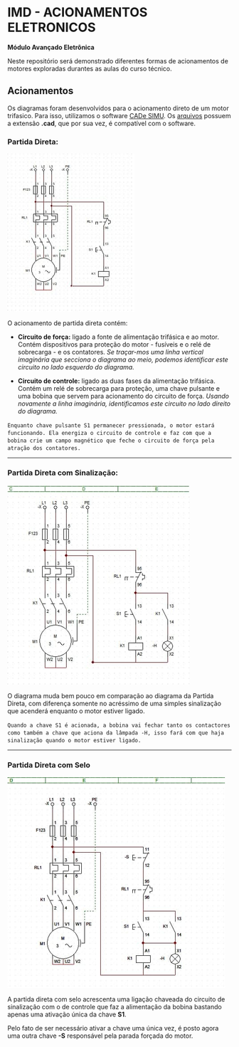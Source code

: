 # IMD - ACIONAMENTOS ELETRONICOS

**Módulo Avançado Eletrônica**

Neste repositório será demonstrado diferentes formas de acionamentos de motores exploradas durantes as aulas do curso técnico.

## Acionamentos

Os diagramas foram desenvolvidos para o acionamento direto de um motor trifasico. Para isso, utilizamos o software [CADe SIMU](https://www.cadesimu.net). Os [arquivos](./Arquivos) possuem a extensão **.cad**, que por sua vez, é compatível com o software.

### Partida Direta:

![Partida Direta](./Prints/part_direta.jpg)

O acionamento de partida direta contém:

-   **Circuito de força:** ligado a fonte de alimentação trifásica e ao motor. Contém dispositivos para proteção do motor - fusíveis e o relé de sobrecarga - e os contatores. _Se traçar-mos uma linha vertical imaginária que secciona o diagrama ao meio, podemos identificar este circuito no lado esquerdo do diagrama._

-   **Circuito de controle:** ligado as duas fases da alimentação trifásica. Contém um relé de sobrecarga para proteção, uma chave pulsante e uma bobina que servem para acionamento do circuito de força. _Usando novamente a linha imaginária, identificamos este circuito no lado direito do diagrama._

`Enquanto chave pulsante S1 permanecer pressionada, o motor estará funcionando. Ela energiza o circuito de controle e faz com que a bobina crie um campo magnético que feche o circuito de força pela atração dos contatores.`

---

### Partida Direta com Sinalização:

![Partida Direta com Sinalizacao](./Prints/part_direta_sinalizacao.jpg)

O diagrama muda bem pouco em comparação ao diagrama da Partida Direta, com diferença somente no acréssimo de uma simples sinalização que acenderá enquanto o motor estiver ligado.

`Quando a chave S1 é acionada, a bobina vai fechar tanto os contactores como também a chave que aciona da lâmpada -H, isso fará com que haja sinalização quando o motor estiver ligado.`

---

### Partida Direta com Selo

![Partida Direta com Selo](./Prints/part_direta_selo.jpg)

A partida direta com selo acrescenta uma ligação chaveada do circuito de sinalização com o de controle que faz a alimentação da bobina bastando apenas uma ativação única da chave **S1**.

Pelo fato de ser necessário ativar a chave uma única vez, é posto agora uma outra chave **-S** responsável pela parada forçada do motor.
